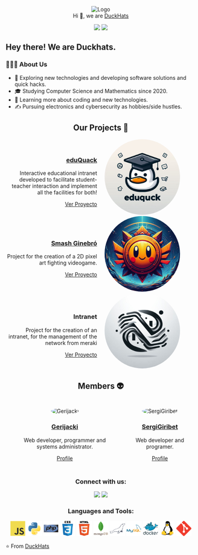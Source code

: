 <p align="center">
  <img src="https://github.com/DuckHats.png" width="100" alt="Logo"/><br/>
  Hi 👋, we are <a href="https://github.com/DuckHats">DuckHats</a>
</p>

<p align="center">
    <a href="https://github.com/DuckHats/stargazers"><img src="https://img.shields.io/github/stars/DuckHats/DuckHats.github.io?colorA=363a4f&colorB=b7bdf8&style=for-the-badge"></a>
    <a href="https://github.com/DuckHats/DuckHats.github.io/contributors"><img src="https://img.shields.io/github/contributors/DuckHats/DuckHats.github.io?colorA=363a4f&colorB=a6da95&style=for-the-badge"></a>
</p>

## Hey there! We are Duckhats.

### 👨🏻‍💻 About Us
- 🤔 Exploring new technologies and developing software solutions and quick hacks.
- 🎓 Studying Computer Science and Mathematics since 2020.
- 🌱 Learning more about coding and new technologies.
- ✍️ Pursuing electronics and cybersecurity as hobbies/side hustles.

<!-- Sección de Proyectos -->
<h2 align="center">Our Projects 👾</h2>

<!-- Proyecto 1 -->
<div style="display: flex; align-items: center; justify-content: center;">
  <div style="flex: 1; text-align: right; padding-right: 20px;">
    <h3><a href="https://github.com/DuckHats/eduQuack">eduQuack</a></h3>
    <p>Interactive educational intranet developed to facilitate student-teacher interaction and implement all the facilities for both!</p>
    <a href="./eduQuack">Ver Proyecto</a>
  </div>
  <div style="flex: 1;">
    <img src="./img/eduQuack.jpg" alt="eduQuack" width="200px" style="border-radius: 50%;" />

  </div>
</div>

<!-- Proyecto 2 -->
<div style="display: flex; align-items: center; justify-content: center;">
  <div style="flex: 1; text-align: right; padding-right: 20px;">
    <h3><a href="https://github.com/DuckHats/Smash-Ginebro">Smash Ginebró</a></h3>
    <p>Project for the creation of a 2D pixel art fighting videogame.</p>
    <a href="./Smash-Ginebro">Ver Proyecto</a>
  </div>
  <div style="flex: 1;">
    <img src="./img/Smash-Ginebro.jpg" alt="eduQuack" width="200px" style="border-radius: 50%;" />

  </div>
</div>

<!-- Proyecto 3 -->
<div style="display: flex; align-items: center; justify-content: center;">
  <div style="flex: 1; text-align: right; padding-right: 20px;">
    <!-- <h3><a href="https://github.com/DuckHats/Scripting-Dashboard">Intranet</a></h3> -->
    <h3><a>Intranet</a></h3>
    <p>Project for the creation of an intranet, for the management of the network from meraki</p>
    <a href="./Intranet">Ver Proyecto</a>
  </div>
  <div style="flex: 1;">
    <img src="./img/Intranet.jpg" alt="eduQuack" width="200px" style="border-radius: 50%;" />

  </div>
</div>

<h2 align="center">Members 👽 </h2>
<!-- Sección de Miembros -->
<div style="display: flex; flex-direction: row; justify-content: center; align-items: center;">

  <!-- Miembro 1 -->
  <div style="text-align: center; margin: 20px;">
    <img src="https://github.com/Gerijacki.png" alt="Gerijacki" width="200px" style="border-radius: 50%;" />
    <h3><a href="https://github.com/Gerijacki">Gerijacki</a></h3>
    <p>Web developer, programmer and systems administrator.</p>
    <a href="https://github.com/Gerijacki">Profile</a>
  </div>

  <!-- Miembro 2 -->
  <div style="text-align: center; margin: 20px;">
    <img src="https://github.com/SergiGiribet.png" alt="SergiGiribet" width="200px" style="border-radius: 50%;" />
    <h3><a href="https://github.com/SergiGiribet">SergiGiribet</a></h3>
    <p>Web developer and programer.</p>
    <a href="https://github.com/SergiGiribet">Profile</a>
  </div>

</div>



<!-- Enlaces a Redes Sociales -->
<h3 align="center">Connect with us:</h3>
<div align="center">
  <a href="https://github.com/DuckHats" target="_blank"><img src="https://img.shields.io/badge/GitHub-100000?style=for-the-badge&logo=github&logoColor=white" target="_blank"></a>
  <a href="MAILTO:duck4hats@gmail.com"><img src="https://img.shields.io/badge/-Gmail-%23333?style=for-the-badge&logo=gmail&logoColor=white" target="_blank"></a>
</div>

<!-- Lenguajes y Herramientas -->
<h3 align="center">Languages ​​and Tools:</h3>
<div align="center">
    <img src="https://raw.githubusercontent.com/teamedwardforever/Readme-Generator/71f25dd8b98329b168142a6b782a107b75eab178/svg/Skills/Languages/javascript-original.svg" alt="Javascript" width="40" height="40"/>
    <img src="https://raw.githubusercontent.com/teamedwardforever/Readme-Generator/71f25dd8b98329b168142a6b782a107b75eab178/svg/Skills/Languages/python-original.svg" alt="Python" width="40" height="40"/>
    <img src="https://raw.githubusercontent.com/teamedwardforever/Readme-Generator/71f25dd8b98329b168142a6b782a107b75eab178/svg/Skills/Languages/php-original.svg" alt="PHP" width="40" height="40"/>
    <img src="https://raw.githubusercontent.com/teamedwardforever/Readme-Generator/71f25dd8b98329b168142a6b782a107b75eab178/svg/Skills/Frontend/css3-original-wordmark.svg" alt="Css" width="40" height="40"/>
    <img src="https://raw.githubusercontent.com/teamedwardforever/Readme-Generator/71f25dd8b98329b168142a6b782a107b75eab178/svg/Skills/Frontend/html5-original-wordmark.svg" alt="HTML" width="40" height="40"/>
    <img src="https://raw.githubusercontent.com/teamedwardforever/Readme-Generator/71f25dd8b98329b168142a6b782a107b75eab178/svg/Skills/Database/mongodb-original-wordmark.svg" alt="Mongodb" width="40" height="40"/>
    <img src="https://raw.githubusercontent.com/teamedwardforever/Readme-Generator/71f25dd8b98329b168142a6b782a107b75eab178/svg/Skills/Database/mariadb-icon.svg" alt="Mariadb" width="40" height="40"/>
    <img src="https://raw.githubusercontent.com/teamedwardforever/Readme-Generator/71f25dd8b98329b168142a6b782a107b75eab178/svg/Skills/Database/mysql-original-wordmark.svg" alt="Mysql" width="40" height="40"/>
    <img src="https://raw.githubusercontent.com/teamedwardforever/Readme-Generator/71f25dd8b98329b168142a6b782a107b75eab178/svg/Skills/Devops/docker-original-wordmark.svg" alt="Docker" width="40" height="40"/>
    <img src="https://raw.githubusercontent.com/teamedwardforever/Readme-Generator/71f25dd8b98329b168142a6b782a107b75eab178/svg/Skills/Other/linux-original.svg" alt="Linux" width="40" height="40"/>
    <img src="https://raw.githubusercontent.com/teamedwardforever/Readme-Generator/71f25dd8b98329b168142a6b782a107b75eab178/svg/Skills/Other/git-scm-icon.svg" alt="Git" width="40" height="40"/>

</div>

⭐️ From [DuckHats](https://github.com/DuckHats)
